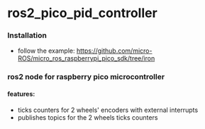 # ros2_pico_pid_controller
### Installation
- follow the example: https://github.com/micro-ROS/micro_ros_raspberrypi_pico_sdk/tree/iron

### ros2 node for raspberry pico microcontroller
#### features:
- ticks counters for 2 wheels' encoders with external interrupts
- publishes topics for the 2 wheels ticks counters

